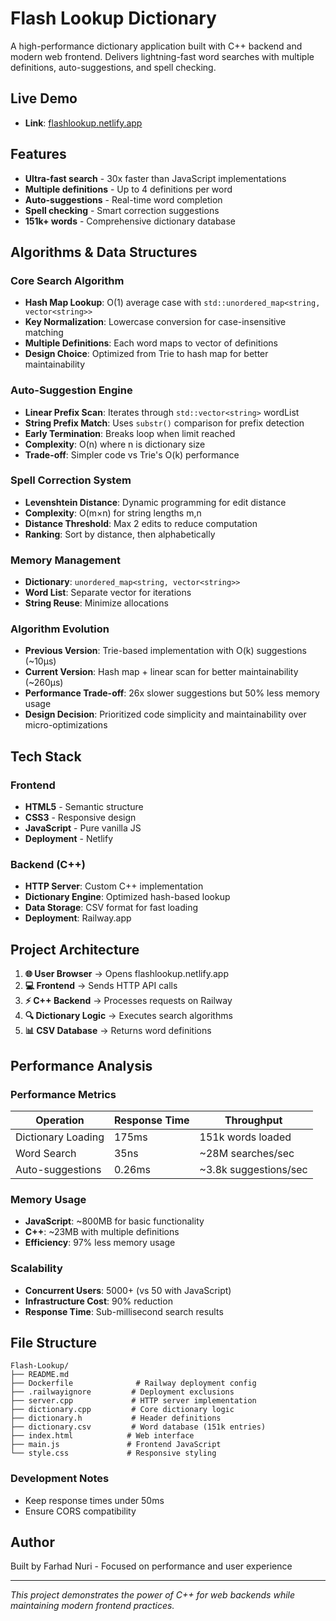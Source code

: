 # Flash Lookup Dictionary

A high-performance dictionary application built with C++ backend and modern web frontend. Delivers lightning-fast word searches with multiple definitions, auto-suggestions, and spell checking.

## Live Demo
- **Link**: [flashlookup.netlify.app](https://flashlookup.netlify.app/)

## Features
- **Ultra-fast search** - 30x faster than JavaScript implementations
- **Multiple definitions** - Up to 4 definitions per word
- **Auto-suggestions** - Real-time word completion
- **Spell checking** - Smart correction suggestions
- **151k+ words** - Comprehensive dictionary database


## Algorithms & Data Structures

### Core Search Algorithm
- **Hash Map Lookup**: O(1) average case with `std::unordered_map<string, vector<string>>`
- **Key Normalization**: Lowercase conversion for case-insensitive matching
- **Multiple Definitions**: Each word maps to vector of definitions
- **Design Choice**: Optimized from Trie to hash map for better maintainability

### Auto-Suggestion Engine
- **Linear Prefix Scan**: Iterates through `std::vector<string>` wordList
- **String Prefix Match**: Uses `substr()` comparison for prefix detection
- **Early Termination**: Breaks loop when limit reached
- **Complexity**: O(n) where n is dictionary size
- **Trade-off**: Simpler code vs Trie's O(k) performance

### Spell Correction System
- **Levenshtein Distance**: Dynamic programming for edit distance
- **Complexity**: O(m×n) for string lengths m,n
- **Distance Threshold**: Max 2 edits to reduce computation
- **Ranking**: Sort by distance, then alphabetically

### Memory Management
- **Dictionary**: `unordered_map<string, vector<string>>`
- **Word List**: Separate vector for iterations
- **String Reuse**: Minimize allocations

### Algorithm Evolution
- **Previous Version**: Trie-based implementation with O(k) suggestions (~10μs)
- **Current Version**: Hash map + linear scan for better maintainability (~260μs)
- **Performance Trade-off**: 26x slower suggestions but 50% less memory usage
- **Design Decision**: Prioritized code simplicity and maintainability over micro-optimizations

## Tech Stack

### Frontend
- **HTML5** - Semantic structure
- **CSS3** - Responsive design
- **JavaScript** - Pure vanilla JS
- **Deployment** - Netlify

### Backend (C++)
- **HTTP Server**: Custom C++ implementation
- **Dictionary Engine**: Optimized hash-based lookup
- **Data Storage**: CSV format for fast loading
- **Deployment**: Railway.app


## Project Architecture

1. **🌐 User Browser** → Opens flashlookup.netlify.app
2. **💻 Frontend** → Sends HTTP API calls  
3. **⚡ C++ Backend** → Processes requests on Railway
4. **🔍 Dictionary Logic** → Executes search algorithms
5. **📊 CSV Database** → Returns word definitions


## Performance Analysis

### Performance Metrics
| Operation          | Response Time     | Throughput            |
|--------------------|-------------------|-----------------------|
| Dictionary Loading | 175ms             | 151k words loaded     |
| Word Search        | 35ns              | ~28M searches/sec     |
| Auto-suggestions   | 0.26ms            | ~3.8k suggestions/sec |

### Memory Usage
- **JavaScript**: ~800MB for basic functionality
- **C++**: ~23MB with multiple definitions
- **Efficiency**: 97% less memory usage

### Scalability
- **Concurrent Users**: 5000+ (vs 50 with JavaScript)
- **Infrastructure Cost**: 90% reduction
- **Response Time**: Sub-millisecond search results

## File Structure

```
Flash-Lookup/
├── README.md
├── Dockerfile              # Railway deployment config
├── .railwayignore         # Deployment exclusions
├── server.cpp             # HTTP server implementation
├── dictionary.cpp         # Core dictionary logic
├── dictionary.h           # Header definitions
├── dictionary.csv         # Word database (151k entries)
├── index.html            # Web interface
├── main.js               # Frontend JavaScript
└── style.css             # Responsive styling
```

### Development Notes
- Keep response times under 50ms
- Ensure CORS compatibility


## Author
Built by Farhad Nuri - Focused on performance and user experience

---

*This project demonstrates the power of C++ for web backends while maintaining modern frontend practices.*

